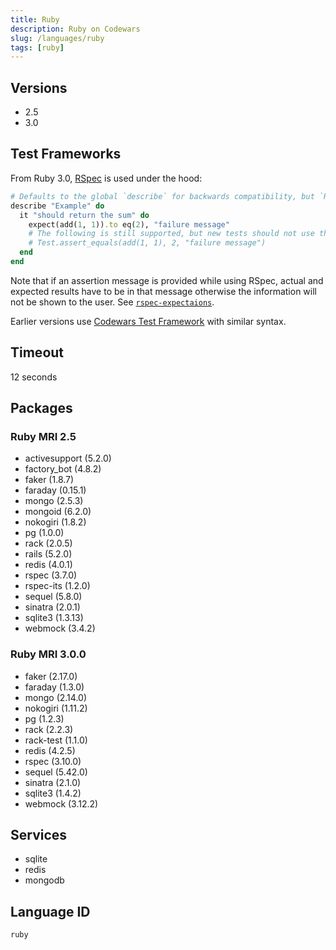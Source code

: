 ```yaml
---
title: Ruby
description: Ruby on Codewars
slug: /languages/ruby
tags: [ruby]
---
```



## Versions

- 2.5
- 3.0

## Test Frameworks

From Ruby 3.0, [RSpec](https://rspec.info/) is used under the hood:

```ruby
# Defaults to the global `describe` for backwards compatibility, but `RSpec.desribe` works as well.
describe "Example" do
  it "should return the sum" do
    expect(add(1, 1)).to eq(2), "failure message"
    # The following is still supported, but new tests should not use them.
    # Test.assert_equals(add(1, 1), 2, "failure message")
  end
end
```
Note that if an assertion message is provided while using RSpec, actual and expected results have to be in that message otherwise the information will not be shown to the user.
See [`rspec-expectaions`](https://rspec.info/documentation/3.10/rspec-expectations/).

Earlier versions use [Codewars Test Framework](https://github.com/Codewars/codewars.com/wiki/Codewars-Ruby-Test-Framework) with similar syntax.

## Timeout

12 seconds

## Packages

<!-- TODO organize gems by type/categories -->

### Ruby MRI 2.5

- activesupport (5.2.0)
- factory_bot (4.8.2)
- faker (1.8.7)
- faraday (0.15.1)
- mongo (2.5.3)
- mongoid (6.2.0)
- nokogiri (1.8.2)
- pg (1.0.0)
- rack (2.0.5)
- rails (5.2.0)
- redis (4.0.1)
- rspec (3.7.0)
- rspec-its (1.2.0)
- sequel (5.8.0)
- sinatra (2.0.1)
- sqlite3 (1.3.13)
- webmock (3.4.2)

### Ruby MRI 3.0.0

- faker (2.17.0)
- faraday (1.3.0)
- mongo (2.14.0)
- nokogiri (1.11.2)
- pg (1.2.3)
- rack (2.2.3)
- rack-test (1.1.0)
- redis (4.2.5)
- rspec (3.10.0)
- sequel (5.42.0)
- sinatra (2.1.0)
- sqlite3 (1.4.2)
- webmock (3.12.2)

## Services

- sqlite
- redis
- mongodb

## Language ID

`ruby`
